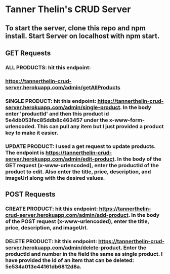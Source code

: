 # Tanner Thelin's CRUD Server

## To start the server, clone this repo and npm install. Start Server on localhost with npm start.

## GET Requests

### ALL PRODUCTS: hit this endpoint: 
### https://tannerthelin-crud-server.herokuapp.com/admin/getAllProducts

### SINGLE PRODUCT: hit this endpoint: https://tannerthelin-crud-server.herokuapp.com/admin/single-product. In the body enter 'productId' and then this product id 5e4db053fec85ddb8c463457 under the x-www-form-urlencoded. This can pull any item but I just provided a product key to make it easier.

### UPDATE PRODUCT: I used a get request to update products. The endpoint is https://tannerthelin-crud-server.herokuapp.com/admin/edit-product. In the body of the GET request (x-www-urlencoded), enter the productId of the product to edit. Also enter the title, price, description, and imageUrl along with the desired values. 

## POST Requests

### CREATE PRODUCT: hit this endpoint: https://tannerthelin-crud-server.herokuapp.com/admin/add-product. In the body of the POST request (x-www-urlencoded), enter the title, price, description, and imageUrl. 

### DELETE PRODUCT: hit this endpoint: https://tannerthelin-crud-server.herokuapp.com/admin/delete-product. Enter the productId and number in the field the same as single product. I have provided the id of an item that can be deleted: 5e534a013e44161db6812d8a.



